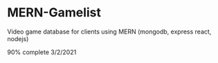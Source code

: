 # MERN-Gamelist

Video game database for clients using MERN (mongodb, express react, nodejs)

90% complete 3/2/2021
